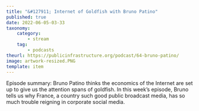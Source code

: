 ```yaml
---
title: "&#127911; Internet of Goldfish with Bruno Patino"
published: true
date: 2022-06-05-03-33
taxonomy:
    category:
        - stream
    tag:
        - podcasts
theurl: https://publicinfrastructure.org/podcast/64-bruno-patino/
image: artwork-resized.PNG
template: item
---
```


Episode summary: Bruno Patino thinks the economics of the Internet are set up to give us the attention spans of goldfish. In this week&rsquo;s episode, Bruno tells us why France, a country such good public broadcast media, has so much trouble reigning in corporate social media.
